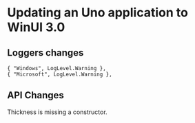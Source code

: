 # Updating an Uno application to WinUI 3.0


## Loggers changes

```
{ "Windows", LogLevel.Warning },
{ "Microsoft", LogLevel.Warning },
```


## API Changes

Thickness is missing a constructor.
